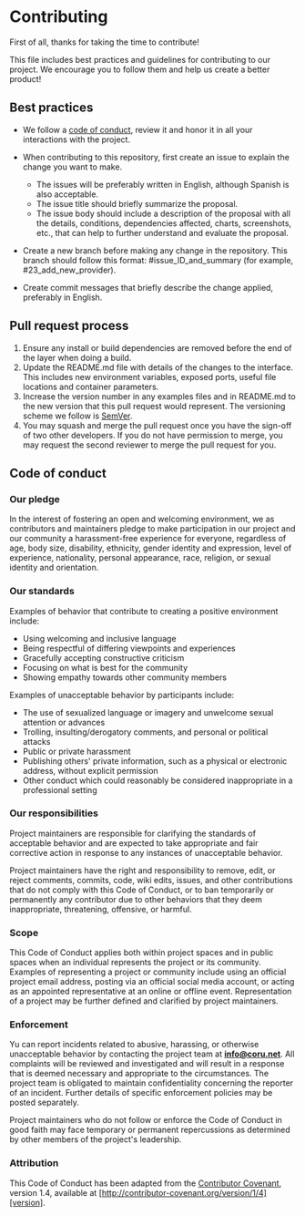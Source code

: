 # Contributing

First of all, thanks for taking the time to contribute! 

This file includes best practices and guidelines for contributing to our project. We encourage you to follow them and help us create a better product!

## Best practices

- We follow a [code of conduct](code-of-conduct), review it and honor it in all your interactions with the project.

- When contributing to this repository, first create an issue to explain the change you want to make.
   - The issues will be preferably written in English, although Spanish is also acceptable.
   - The issue title should briefly summarize the proposal.
   - The issue body should include a description of the proposal with all the details, conditions, dependencies affected, charts, screenshots, etc., that can help to further understand and evaluate the proposal. 
- Create a new branch before making any change in the repository. This branch should follow this format: #issue_ID_and_summary (for example, #23_add_new_provider).
- Create commit messages that briefly describe the change applied, preferably in English.

## Pull request process

1. Ensure any install or build dependencies are removed before the end of the layer when doing a build.
2. Update the README.md file with details of the changes to the interface. This includes new environment variables, exposed ports, useful file locations and container parameters.
3. Increase the version number in any examples files and in README.md to the new version that this pull request would represent. The versioning scheme we follow is [SemVer](http://semver.org/).
4. You may squash and merge the pull request once you have the sign-off of two other developers. If you do not have permission to merge, you may request the second reviewer to merge the pull request for you.

## Code of conduct

### Our pledge

In the interest of fostering an open and welcoming environment, we as contributors and maintainers pledge to make participation in our project and our community a harassment-free experience for everyone, regardless of age, body size, disability, ethnicity, gender identity and expression, level of experience, nationality, personal appearance, race, religion, or sexual
identity and orientation.

### Our standards

Examples of behavior that contribute to creating a positive environment include:

* Using welcoming and inclusive language
* Being respectful of differing viewpoints and experiences
* Gracefully accepting constructive criticism
* Focusing on what is best for the community
* Showing empathy towards other community members

Examples of unacceptable behavior by participants include:

* The use of sexualized language or imagery and unwelcome sexual attention or advances
* Trolling, insulting/derogatory comments, and personal or political attacks
* Public or private harassment
* Publishing others' private information, such as a physical or electronic address, without explicit permission
* Other conduct which could reasonably be considered inappropriate in a professional setting

### Our responsibilities

Project maintainers are responsible for clarifying the standards of acceptable behavior and are expected to take appropriate and fair corrective action in response to any instances of unacceptable behavior.

Project maintainers have the right and responsibility to remove, edit, or reject comments, commits, code, wiki edits, issues, and other contributions that do not comply with this Code of Conduct, or to ban temporarily or permanently any contributor due to other behaviors that they deem inappropriate, threatening, offensive, or harmful.

### Scope

This Code of Conduct applies both within project spaces and in public spaces when an individual represents the project or its community. Examples of representing a project or community include using an official project email address, posting via an official social media account, or acting as an appointed representative at an online or offline event. Representation of a project may be further defined and clarified by project maintainers.

### Enforcement

Yu can report incidents related to abusive, harassing, or otherwise unacceptable behavior by contacting the project team at [**info@coru.net**]([mailto:]info@coru.net). All complaints will be reviewed and investigated and will result in a response that is deemed necessary and appropriate to the circumstances. The project team is obligated to maintain confidentiality concerning the reporter of an incident. Further details of specific enforcement policies may be posted separately.

Project maintainers who do not follow or enforce the Code of Conduct in good faith may face temporary or permanent repercussions as determined by other members of the project's leadership.

### Attribution

This Code of Conduct has been adapted from the [Contributor Covenant][homepage], version 1.4, available at [http://contributor-covenant.org/version/1/4][version].

[homepage]: http://contributor-covenant.org

[version]: http://contributor-covenant.org/version/1/4/
